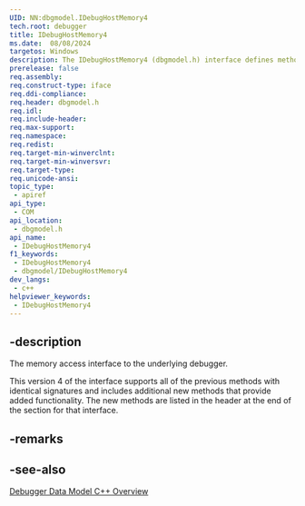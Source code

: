 ```yaml
---
UID: NN:dbgmodel.IDebugHostMemory4
tech.root: debugger
title: IDebugHostMemory4
ms.date:  08/08/2024
targetos: Windows
description: The IDebugHostMemory4 (dbgmodel.h) interface defines methods that provide memory access to the underlying debugger.
prerelease: false
req.assembly: 
req.construct-type: iface
req.ddi-compliance: 
req.header: dbgmodel.h
req.idl: 
req.include-header: 
req.max-support: 
req.namespace: 
req.redist: 
req.target-min-winverclnt: 
req.target-min-winversvr: 
req.target-type: 
req.unicode-ansi: 
topic_type:
 - apiref
api_type:
 - COM
api_location:
 - dbgmodel.h
api_name:
 - IDebugHostMemory4
f1_keywords:
 - IDebugHostMemory4
 - dbgmodel/IDebugHostMemory4
dev_langs:
 - c++
helpviewer_keywords:
 - IDebugHostMemory4
---
```


## -description

The memory access interface to the underlying debugger.

This version 4 of the interface supports all of the previous methods with identical signatures and includes additional new methods that provide added functionality. The new methods are listed in the header at the end of the section for that interface.

## -remarks

## -see-also

[Debugger Data Model C++ Overview](/windows-hardware/drivers/debugger/data-model-cpp-overview)
